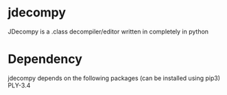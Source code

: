 jdecompy
========

JDecompy is a .class decompiler/editor written in completely in python

Dependency
==========

jdecompy depends on the following packages (can be installed using pip3)
    PLY-3.4

